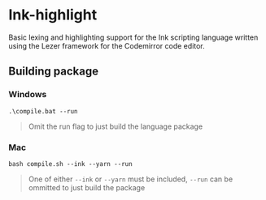 # Ink-highlight

Basic lexing and highlighting support for the Ink scripting language written using the Lezer framework for the Codemirror code editor.

## Building package

### Windows

```
.\compile.bat --run
```
> Omit the run flag to just build the language package 

### Mac

```
bash compile.sh --ink --yarn --run
```

> One of either ```--ink``` or ```--yarn``` must be included, ```--run``` can be ommitted to just build the package